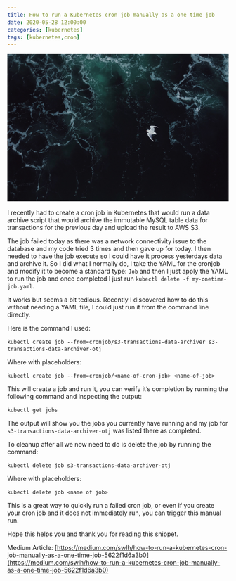 ```yaml
---
title: How to run a Kubernetes cron job manually as a one time job
date: 2020-05-28 12:00:00
categories: [kubernetes]
tags: [kubernetes,cron]
---
```


![How to run a Kubernetes cron job manually as a one time job](/assets/img/2020/05/ocean_swell.jpg)

I recently had to create a cron job in Kubernetes that would run a data archive script that would archive the immutable MySQL table data for transactions for the previous day and upload the result to AWS S3.

The job failed today as there was a network connectivity issue to the database and my code tried 3 times and then gave up for today. I then needed to have the job execute so I could have it process yesterdays data and archive it. So I did what I normally do, I take the YAML for the cronjob and modify it to become a standard type: `Job` and then I just apply the YAML to run the job and once completed I just run `kubectl delete -f my-onetime-job.yaml`.

It works but seems a bit tedious. Recently I discovered how to do this without needing a YAML file, I could just run it from the command line directly.

Here is the command I used:
```shell
kubectl create job --from=cronjob/s3-transactions-data-archiver s3-transactions-data-archiver-otj
```

Where with placeholders:
```shell
kubectl create job --from=cronjob/<name-of-cron-job> <name-of-job>
```

This will create a job and run it, you can verify it’s completion by running the following command and inspecting the output:

```shell
kubectl get jobs
```

The output will show you the jobs you currently have running and my job for `s3-transactions-data-archiver-otj` was listed there as completed.

To cleanup after all we now need to do is delete the job by running the command:
```shell
kubectl delete job s3-transactions-data-archiver-otj
```

Where with placeholders:
```shell
kubectl delete job <name of job>
```

This is a great way to quickly run a failed cron job, or even if you create your cron job and it does not immediately run, you can trigger this manual run.

Hope this helps you and thank you for reading this snippet.

Medium Article: [https://medium.com/swlh/how-to-run-a-kubernetes-cron-job-manually-as-a-one-time-job-5622f1d6a3b0](https://medium.com/swlh/how-to-run-a-kubernetes-cron-job-manually-as-a-one-time-job-5622f1d6a3b0)